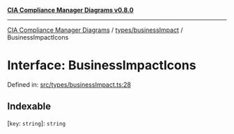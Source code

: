 [**CIA Compliance Manager Diagrams v0.8.0**](../../../README.md)

***

[CIA Compliance Manager Diagrams](../../../modules.md) / [types/businessImpact](../README.md) / BusinessImpactIcons

# Interface: BusinessImpactIcons

Defined in: [src/types/businessImpact.ts:28](https://github.com/Hack23/cia-compliance-manager/blob/78912779fad2796d4afcf9e0a863cca80a66b25f/src/types/businessImpact.ts#L28)

## Indexable

\[`key`: `string`\]: `string`
